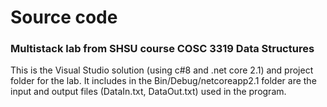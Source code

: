 # Source code
### Multistack lab from SHSU course COSC 3319 Data Structures

This is the Visual Studio solution (using c#8 and .net core 2.1) and project folder for the lab. It includes in the Bin/Debug/netcoreapp2.1 folder are the input and output files (DataIn.txt, DataOut.txt) used in the program.
